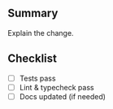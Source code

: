 <!--
  Generated by oss-doctor.
  You can edit this file; oss-doctor won't overwrite without --force.
-->

## Summary

Explain the change.

## Checklist

- [ ] Tests pass
- [ ] Lint & typecheck pass
- [ ] Docs updated (if needed)
